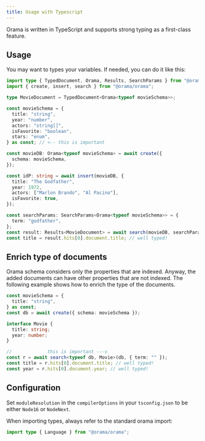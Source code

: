 ```yaml
---
title: Usage with Typescript
---
```


Orama is written in TypeScript and supports strong typing as a first-class feature.

## Usage

You may want to types your variables. If needed, you can do it like this:

```ts copy
import type { TypedDocument, Orama, Results, SearchParams } from "@orama/orama";
import { create, insert, search } from "@orama/orama";

type MovieDocument = TypedDocument<Orama<typeof movieSchema>>;

const movieSchema = {
  title: "string",
  year: "number",
  actors: "string[]",
  isFavorite: "boolean",
  stars: "enum",
} as const; // <-- this is important

const movieDB: Orama<typeof movieSchema> = await create({
  schema: movieSchema,
});

const idP: string = await insert(movieDB, {
  title: "The Godfather",
  year: 1972,
  actors: ["Marlon Brando", "Al Pacino"],
  isFavorite: true,
});

const searchParams: SearchParams<Orama<typeof movieSchema>> = {
  term: "godfather",
};
const result: Results<MovieDocument> = await search(movieDB, searchParams);
const title = result.hits[0].document.title; // well typed!
```

## Enrich type of documents

Orama schema considers only the properties that are indexed.
Anyway, the added documents can have other properties that are not indexed.
The following example shows how to enrich the type of the documents.

```ts copy
const movieSchema = {
  title: "string",
} as const;
const db = await create({ schema: movieSchema });

interface Movie {
  title: string;
  year: number;
}

//             this is important ---v
const r = await search<typeof db, Movie>(db, { term: "" });
const title = r.hits[0].document.title; // well typed!
const year = r.hits[0].document.year; // well typed!
```

## Configuration

Set `moduleResolution` in the `compilerOptions` in your `tsconfig.json` to be either `Node16` or `NodeNext`.

When importing types, always refer to the standard orama import:

```ts copy
import type { Language } from "@orama/orama";
```
